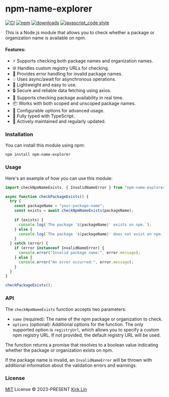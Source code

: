 # npm-name-explorer

[![CI][ci-image]][ci-url] [![npm][npm-image]][npm-url] [![downloads][downloads-image]][downloads-url] [![javascript_code style][code-style-image]][code-style-url]

[ci-image]: https://github.com/kirklin/npm-name-explorer/actions/workflows/release.yml/badge.svg?branch=main
[ci-url]: https://github.com/kirklin/npm-name-explorer/actions/workflows/release.yml
[npm-image]: https://img.shields.io/npm/v/npm-name-explorer.svg
[npm-url]: https://npmjs.org/package/npm-name-explorer
[downloads-image]: https://img.shields.io/npm/dm/npm-name-explorer.svg
[downloads-url]: https://npmjs.org/package/npm-name-explorer
[code-style-image]: https://img.shields.io/badge/code__style-%40kirklin%2Feslint--config-brightgreen
[code-style-url]: https://github.com/kirklin/eslint-config/


This is a Node.js module that allows you to check whether a package or organization name is available on npm.
          
#### Features:
- ⚡️ Supports checking both package names and organization names.
- 🌐 Handles custom registry URLs for checking.
- 💪 Provides error handling for invalid package names.
- 💡 Uses async/await for asynchronous operations.
- 🚀 Lightweight and easy to use.
- 🔒 Secure and reliable data fetching using axios.
- 🔄 Supports checking package availability in real time.
- 📦 Works with both scoped and unscoped package names.
- 🔧 Configurable options for advanced usage.
- 📝 Fully typed with TypeScript.
- 🎉 Actively maintained and regularly updated.

### Installation

You can install this module using npm:

```
npm install npm-name-explorer
```

### Usage

Here's an example of how you can use this module:

```javascript
import checkNpmNameExists, { InvalidNameError } from "npm-name-explorer";

async function checkPackageExists() {
  try {
    const packageName = "your-package-name";
    const exists = await checkNpmNameExists(packageName);
    
    if (exists) {
      console.log(`The package '${packageName}' exists on npm.`);
    } else {
      console.log(`The package '${packageName}' does not exist on npm.`);
    }
  } catch (error) {
    if (error instanceof InvalidNameError) {
      console.error("Invalid package name:", error.message);
    } else {
      console.error("An error occurred:", error.message);
    }
  }
}

checkPackageExists();
```

### API

The `checkNpmNameExists` function accepts two parameters:

- `name` (required): The name of the npm package or organization to check.
- `options` (optional): Additional options for the function. The only supported option is `registryUrl`, which allows you to specify a custom npm registry URL. If not provided, the default registry URL will be used.

The function returns a promise that resolves to a boolean value indicating whether the package or organization exists on npm.

If the package name is invalid, an `InvalidNameError` will be thrown with additional information about the validation errors and warnings.

### License

[MIT](./LICENSE) License &copy; 2023-PRESENT [Kirk Lin](https://github.com/kirklin)
